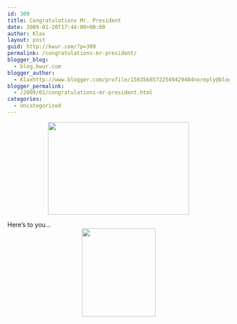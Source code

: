 ```yaml
---
id: 309
title: Congratulations Mr. President
date: 2009-01-20T17:44:00+00:00
author: Klax
layout: post
guid: http://kwur.com/?p=309
permalink: /congratulations-mr-president/
blogger_blog:
  - blog.kwur.com
blogger_author:
  - Klaxhttp://www.blogger.com/profile/15835685722549429484noreply@blogger.com
blogger_permalink:
  - /2009/01/congratulations-mr-president.html
categories:
  - Uncategorized
---
```

<div class="pf-content">
  <p>
    <a onblur="try {parent.deselectBloggerImageGracefully();} catch(e) {}" href="http://www.kwur.com/blog/uploaded_images/2552100348_1c3db75775-757422.jpg"><img style="margin: 0px auto 10px; display: block; text-align: center; cursor: pointer; width: 320px; height: 210px;" src="http://www.kwur.com/blog/uploaded_images/2552100348_1c3db75775-757400.jpg" alt="" border="0" /></a>
  </p>
  
  <p>
    Here&#8217;s to you&#8230;<br /><a onblur="try {parent.deselectBloggerImageGracefully();} catch(e) {}" href="http://www.kwur.com/blog/uploaded_images/obama2-719364.jpg"><img style="margin: 0px auto 10px; display: block; text-align: center; cursor: pointer; width: 167px; height: 200px;" src="http://www.kwur.com/blog/uploaded_images/obama2-719330.jpg" alt="" border="0" /></a>
  </p>
</div>
